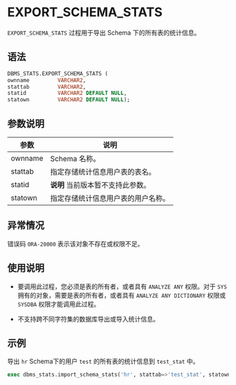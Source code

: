 EXPORT_SCHEMA_STATS 
========================================

`EXPORT_SCHEMA_STATS` 过程用于导出 Schema 下的所有表的统计信息。

语法 
-----------------------

```sql
DBMS_STATS.EXPORT_SCHEMA_STATS (
ownname         VARCHAR2,
stattab         VARCHAR2, 
statid          VARCHAR2 DEFAULT NULL,
statown         VARCHAR2 DEFAULT NULL);
```



参数说明 
-------------------------



|   参数    |         说明          |
|---------|---------------------|
| ownname | Schema 名称。          |
| stattab | 指定存储统计信息用户表的表名。     |
| statid  | **说明** 当前版本暂不支持此参数。 |
| statown | 指定存储统计信息用户表的用户名称。   |



异常情况 
-------------------------

错误码 `ORA-20000` 表示该对象不存在或权限不足。

使用说明 
-------------------------

* 要调用此过程，您必须是表的所有者，或者具有 `ANALYZE ANY` 权限。对于 `SYS` 拥有的对象，需要是表的所有者，或者具有 `ANALYZE ANY DICTIONARY` 权限或 `SYSDBA` 权限才能调用此过程。

  

* 不支持跨不同字符集的数据库导出或导入统计信息。

  




示例 
-----------------------

导出 `hr` Schema下的用户 `test` 的所有表的统计信息到 `test_stat` 中。

```sql
exec dbms_stats.import_schema_stats('hr', stattab=>'test_stat', statown=>'test');
```


